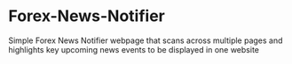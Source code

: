 # Forex-News-Notifier
Simple Forex News Notifier webpage that scans across multiple pages and highlights key upcoming news events to be displayed in one website

